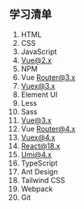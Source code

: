 ## 学习清单

1. HTML
2. CSS
3. JavaScript
4. Vue@2.x
5. NPM
6. Vue Router@3.x
7. Vuex@3.x
8. Element UI
9. Less
10. Sass
11. Vue@3.x
12. Vue Router@4.x
13. Vuex@4.x
14. React@18.x
15. Umi@4.x
16. TypeScript
17. Ant Design
18. Tailwind CSS
19. Webpack
20. Git

